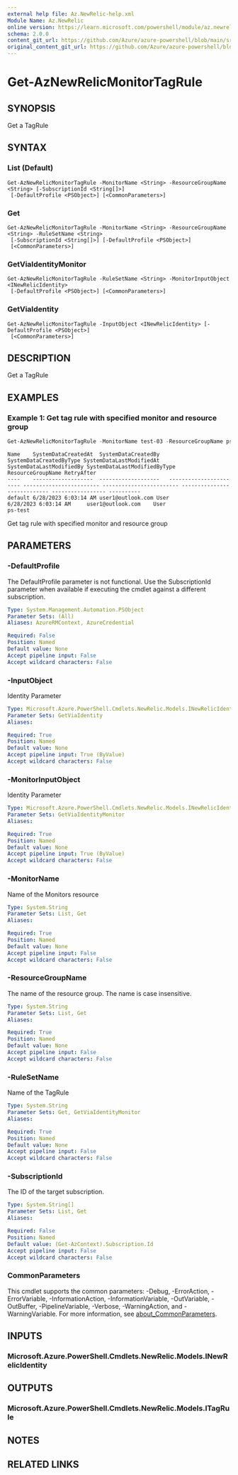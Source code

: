```yaml
---
external help file: Az.NewRelic-help.xml
Module Name: Az.NewRelic
online version: https://learn.microsoft.com/powershell/module/az.newrelic/get-aznewrelicmonitortagrule
schema: 2.0.0
content_git_url: https://github.com/Azure/azure-powershell/blob/main/src/NewRelic/NewRelic/help/Get-AzNewRelicMonitorTagRule.md
original_content_git_url: https://github.com/Azure/azure-powershell/blob/main/src/NewRelic/NewRelic/help/Get-AzNewRelicMonitorTagRule.md
---
```


# Get-AzNewRelicMonitorTagRule

## SYNOPSIS
Get a TagRule

## SYNTAX

### List (Default)
```
Get-AzNewRelicMonitorTagRule -MonitorName <String> -ResourceGroupName <String> [-SubscriptionId <String[]>]
 [-DefaultProfile <PSObject>] [<CommonParameters>]
```

### Get
```
Get-AzNewRelicMonitorTagRule -MonitorName <String> -ResourceGroupName <String> -RuleSetName <String>
 [-SubscriptionId <String[]>] [-DefaultProfile <PSObject>]
 [<CommonParameters>]
```

### GetViaIdentityMonitor
```
Get-AzNewRelicMonitorTagRule -RuleSetName <String> -MonitorInputObject <INewRelicIdentity>
 [-DefaultProfile <PSObject>] [<CommonParameters>]
```

### GetViaIdentity
```
Get-AzNewRelicMonitorTagRule -InputObject <INewRelicIdentity> [-DefaultProfile <PSObject>]
 [<CommonParameters>]
```

## DESCRIPTION
Get a TagRule

## EXAMPLES

### Example 1: Get tag rule with specified monitor and resource group
```powershell
Get-AzNewRelicMonitorTagRule -MonitorName test-03 -ResourceGroupName ps-test
```

```output
Name    SystemDataCreatedAt  SystemDataCreatedBy   SystemDataCreatedByType SystemDataLastModifiedAt SystemDataLastModifiedBy SystemDataLastModifiedByType ResourceGroupName RetryAfter
----    -------------------  -------------------   ----------------------- ------------------------ ------------------------ ---------------------------- ----------------- ----------
default 6/28/2023 6:03:14 AM user1@outlook.com User                    6/28/2023 6:03:14 AM     user1@outlook.com    User                         ps-test
```

Get tag rule with specified monitor and resource group

## PARAMETERS

### -DefaultProfile
The DefaultProfile parameter is not functional.
Use the SubscriptionId parameter when available if executing the cmdlet against a different subscription.

```yaml
Type: System.Management.Automation.PSObject
Parameter Sets: (All)
Aliases: AzureRMContext, AzureCredential

Required: False
Position: Named
Default value: None
Accept pipeline input: False
Accept wildcard characters: False
```

### -InputObject
Identity Parameter

```yaml
Type: Microsoft.Azure.PowerShell.Cmdlets.NewRelic.Models.INewRelicIdentity
Parameter Sets: GetViaIdentity
Aliases:

Required: True
Position: Named
Default value: None
Accept pipeline input: True (ByValue)
Accept wildcard characters: False
```

### -MonitorInputObject
Identity Parameter

```yaml
Type: Microsoft.Azure.PowerShell.Cmdlets.NewRelic.Models.INewRelicIdentity
Parameter Sets: GetViaIdentityMonitor
Aliases:

Required: True
Position: Named
Default value: None
Accept pipeline input: True (ByValue)
Accept wildcard characters: False
```

### -MonitorName
Name of the Monitors resource

```yaml
Type: System.String
Parameter Sets: List, Get
Aliases:

Required: True
Position: Named
Default value: None
Accept pipeline input: False
Accept wildcard characters: False
```

### -ResourceGroupName
The name of the resource group.
The name is case insensitive.

```yaml
Type: System.String
Parameter Sets: List, Get
Aliases:

Required: True
Position: Named
Default value: None
Accept pipeline input: False
Accept wildcard characters: False
```

### -RuleSetName
Name of the TagRule

```yaml
Type: System.String
Parameter Sets: Get, GetViaIdentityMonitor
Aliases:

Required: True
Position: Named
Default value: None
Accept pipeline input: False
Accept wildcard characters: False
```

### -SubscriptionId
The ID of the target subscription.

```yaml
Type: System.String[]
Parameter Sets: List, Get
Aliases:

Required: False
Position: Named
Default value: (Get-AzContext).Subscription.Id
Accept pipeline input: False
Accept wildcard characters: False
```

### CommonParameters
This cmdlet supports the common parameters: -Debug, -ErrorAction, -ErrorVariable, -InformationAction, -InformationVariable, -OutVariable, -OutBuffer, -PipelineVariable, -Verbose, -WarningAction, and -WarningVariable. For more information, see [about_CommonParameters](http://go.microsoft.com/fwlink/?LinkID=113216).

## INPUTS

### Microsoft.Azure.PowerShell.Cmdlets.NewRelic.Models.INewRelicIdentity

## OUTPUTS

### Microsoft.Azure.PowerShell.Cmdlets.NewRelic.Models.ITagRule

## NOTES

## RELATED LINKS
